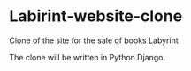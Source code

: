 # Labirint-website-clone
Clone of the site for the sale of books Labyrint

The clone will be written in Python Django. 
